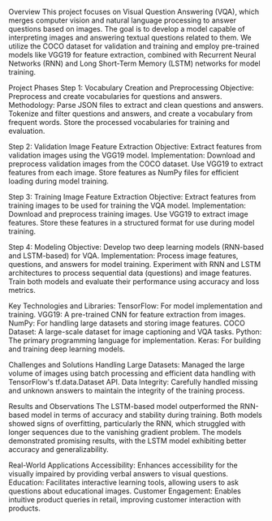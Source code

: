 Overview
This project focuses on Visual Question Answering (VQA), which merges computer vision and natural language processing to answer questions based on images. The goal is to develop a model capable of interpreting images and answering textual questions related to them. We utilize the COCO dataset for validation and training and employ pre-trained models like VGG19 for feature extraction, combined with Recurrent Neural Networks (RNN) and Long Short-Term Memory (LSTM) networks for model training.


Project Phases
Step 1: Vocabulary Creation and Preprocessing
Objective: Preprocess and create vocabularies for questions and answers.
Methodology:
Parse JSON files to extract and clean questions and answers.
Tokenize and filter questions and answers, and create a vocabulary from frequent words.
Store the processed vocabularies for training and evaluation.

Step 2: Validation Image Feature Extraction
Objective: Extract features from validation images using the VGG19 model.
Implementation:
Download and preprocess validation images from the COCO dataset.
Use VGG19 to extract features from each image.
Store features as NumPy files for efficient loading during model training.

Step 3: Training Image Feature Extraction
Objective: Extract features from training images to be used for training the VQA model.
Implementation:
Download and preprocess training images.
Use VGG19 to extract image features.
Store these features in a structured format for use during model training.

Step 4: Modeling
Objective: Develop two deep learning models (RNN-based and LSTM-based) for VQA.
Implementation:
Process image features, questions, and answers for model training.
Experiment with RNN and LSTM architectures to process sequential data (questions) and image features.
Train both models and evaluate their performance using accuracy and loss metrics.

Key Technologies and Libraries:
TensorFlow: For model implementation and training.
VGG19: A pre-trained CNN for feature extraction from images.
NumPy: For handling large datasets and storing image features.
COCO Dataset: A large-scale dataset for image captioning and VQA tasks.
Python: The primary programming language for implementation.
Keras: For building and training deep learning models.

Challenges and Solutions
Handling Large Datasets: Managed the large volume of images using batch processing and efficient data handling with TensorFlow's tf.data.Dataset API.
Data Integrity: Carefully handled missing and unknown answers to maintain the integrity of the training process.

Results and Observations
The LSTM-based model outperformed the RNN-based model in terms of accuracy and stability during training.
Both models showed signs of overfitting, particularly the RNN, which struggled with longer sequences due to the vanishing gradient problem.
The models demonstrated promising results, with the LSTM model exhibiting better accuracy and generalizability.

Real-World Applications
Accessibility: Enhances accessibility for the visually impaired by providing verbal answers to visual questions.
Education: Facilitates interactive learning tools, allowing users to ask questions about educational images.
Customer Engagement: Enables intuitive product queries in retail, improving customer interaction with products.
